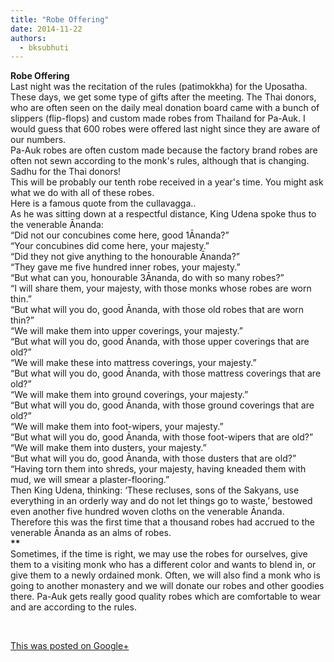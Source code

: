 ```yaml
---
title: "Robe Offering"
date: 2014-11-22
authors: 
  - bksubhuti
---
```


**Robe Offering**  
Last night was the recitation of the rules (patimokkha) for the Uposatha. These days, we get some type of gifts after the meeting. The Thai donors, who are often seen on the daily meal donation board came with a bunch of slippers (flip-flops) and custom made robes from Thailand for Pa-Auk. I would guess that 600 robes were offered last night since they are aware of our numbers.  
Pa-Auk robes are often custom made because the factory brand robes are often not sewn according to the monk's rules, although that is changing.  
Sadhu for the Thai donors!  
This will be probably our tenth robe received in a year's time. You might ask what we do with all of these robes.  
Here is a famous quote from the cullavagga..  
As he was sitting down at a respectful distance, King Udena spoke thus to the venerable Ānanda:  
“Did not our concubines come here, good 1Ānanda?”  
“Your concubines did come here, your majesty.”  
“Did they not give anything to the honourable Ānanda?”  
“They gave me five hundred inner robes, your majesty.”  
“But what can you, honourable 3Ānanda, do with so many robes?”  
“I will share them, your majesty, with those monks whose robes are worn thin.”  
“But what will you do, good Ānanda, with those old robes that are worn thin?”  
“We will make them into upper coverings, your majesty.”  
“But what will you do, good Ānanda, with those upper coverings that are old?”  
“We will make these into mattress coverings, your majesty.”  
“But what will you do, good Ānanda, with those mattress coverings that are old?”  
“We will make them into ground coverings, your majesty.”  
“But what will you do, good Ānanda, with those ground coverings that are old?”  
“We will make them into foot-wipers, your majesty.”  
“But what will you do, good Ānanda, with those foot-wipers that are old?”  
“We will make them into dusters, your majesty.”  
“But what will you do, good Ānanda, with those dusters that are old?”  
“Having torn them into shreds, your majesty, having kneaded them with mud, we will smear a plaster-flooring.”  
Then King Udena, thinking: ‘These recluses, sons of the Sakyans, use everything in an orderly way and do not let things go to waste,’ bestowed even another five hundred woven cloths on the venerable Ānanda. Therefore this was the first time that a thousand robes had accrued to the venerable Ānanda as an alms of robes.  
**\*\***  
Sometimes, if the time is right, we may use the robes for ourselves, give them to a visiting monk who has a different color and wants to blend in, or give them to a newly ordained monk. Often, we will also find a monk who is going to another monastery and we will donate our robes and other goodies there. Pa-Auk gets really good quality robes which are comfortable to wear and are according to the rules.  
  
  
﻿

[This was posted on Google+](https://plus.google.com/+BhikkhuSubhuti/posts/Y1R4bRNc9um)